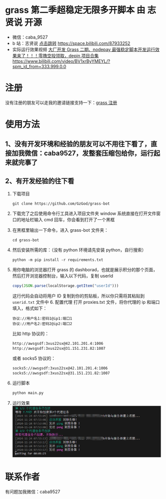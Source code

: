 # grass 第二季超稳定无限多开脚本 由 志贤说 开源

- 微信：caba_9527
- b 站：志贤说 [点击跳转](https://space.bilibili.com/87933252)
  https://space.bilibili.com/87933252
- 实际运行效果视频
  [大厂开发 Grass 二期、nodepay 最强稳定脚本开发运行效果来了！！！零撸空投领取，depin 项目合集](https://www.bilibili.com/video/BV1xrByYMEYL/?spm_id_from=333.999.0.0)
  https://www.bilibili.com/video/BV1xrByYMEYL/?spm_id_from=333.999.0.0

# 注册

没有注册的朋友可以走我的邀请链接支持一下：[grass 注册](https://app.getgrass.io/register/?referralCode=BAR6o8kdfGr5p5d)

# 使用方法

## 1、没有开发环境和经验的朋友可以不用往下看了，直接加我微信：caba9527，发整套压缩包给你，运行起来就完事了

## 2、有开发经验的往下看

1. 下载项目

   ```
   git clone https://github.com/GzGod/grass-bot
   ```

2. 下载完了之后使用命令行工具进入项目文件夹
   window 系统直接在打开文件窗口的地址栏输入 cmd 回车，你会看到打开了一个黑框

3. 在黑框里输出一下命令，进入 grass-bot 文件夹：

   ```shell
   cd grass-bot
   ```

4. 然后安装所需的库：（没有 python 环境请先安装 python，自行搜索）

   ```shell
   python -m pip install -r requirements.txt
   ```

5. 用你电脑的浏览器打开 grass 的 dashborad，也就是展示积分的那个页面，然后打开浏览器控制台，输入以下代码，复制 userId

   ```javascript
   copy(JSON.parse(localStorage.getItem("userId")))
   ```

   这行代码会自动将用户 ID 复制到你的剪贴板，所以你只需将其粘贴到 `userid.txt` 文件中 6. 配置代理
   打开 proxies.txt 文件，将你代理的 ip 和端口填入，格式如下：

   ```
   协议://用户名1:密码1@ip1:端口1
   协议://用户名2:密码2@ip2:端口2
   ```

   比如 http 协议的：

   ```
   http://awsgsdf:3xus22sx@42.101.201.4:1006
   http://awsgsdf:3xus22sx@31.151.231.82:1007
   ```

   或者 socks5 协议的：

   ```
   socks5://awsgsdf:3xus22sx@42.101.201.4:1006
   socks5://awsgsdf:3xus22sx@31.151.231.82:1007
   ```

6. 运行脚本

   ```bash
   python main.py
   ```

7. 运行效果
   ![alt text](image.png)

# 联系作者

有问题加我微信：caba9527
